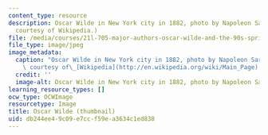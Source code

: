 ```yaml
---
content_type: resource
description: Oscar Wilde in New York city in 1882, photo by Napoleon Sarony. (Image
  courtesy of Wikipedia.)
file: /media/courses/21l-705-major-authors-oscar-wilde-and-the-90s-spring-2003/db244ee49c09e7ccf59ea3634c1ed838_21l-705s03-th.jpg
file_type: image/jpeg
image_metadata:
  caption: "Oscar Wilde in New York city in 1882, photo by Napoleon Sarony. (Image\
    \ courtesy of\_[Wikipedia](http://en.wikipedia.org/wiki/Main_Page).)"
  credit: ''
  image-alt: Oscar Wilde in New York city in 1882, photo by Napoleon Sarony.
learning_resource_types: []
ocw_type: OCWImage
resourcetype: Image
title: Oscar Wilde (thumbnail)
uid: db244ee4-9c09-e7cc-f59e-a3634c1ed838
---
```

